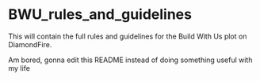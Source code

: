 # BWU_rules_and_guidelines
This will contain the full rules and guidelines for the Build With Us plot on DiamondFire.

Am bored, gonna edit this README instead of doing something useful with my life
